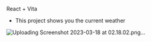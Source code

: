 React + Vita

- This project shows you the current weather

![Uploading Screenshot 2023-03-18 at 02.18.02.png…]()
